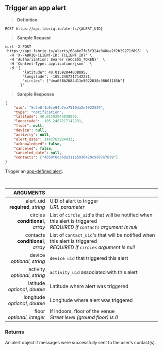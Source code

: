 ## Trigger an app alert

> **Definition**

```text
POST https://api.fabriq.io/alerts/{ALERT_UID}
```

> **Sample Request**

```shell
curl -X POST 'https://api.fabriq.io/alerts/68a6e7fe5f324e048ea2f2b29271f895'  \
  -H 'X-FABRIQ-CLIENT-ID: {CLIENT_ID}' \
  -H 'Authorization: Bearer {ACCESS_TOKEN}'  \
  -H 'Content-Type: application/json'  \
  -d '{                                        
        "latitude": 40.01592844038895,                    
        "longitude": -105.2487217142231,
        "circles": ["dea658b2684d11e5922038c98601185b"]
       }'
```

> **Sample Response**

```json
{
    "uid": "5c2e0f1b0ce94b7ea75104a2ef022529",
    "type": "notification",
    "latitude": 40.01592844038895,
    "longitude": -105.2487217142231,
    "floor": null,
    "device": null,
    "activity": null,
    "alert_date": 1442763924433,
    "acknowledged": false,
    "canceled": false,
    "canceled_date": null,
    "contacts": ["46b9f6da5da311e5936420c9d07e7899"]
}
```

Trigger an [app-defined alert](#create-an-alert).

<br>

ARGUMENTS ||
---------:        | -----------
alert_uid<br>**required**, *string*  | UID of alert to trigger<br>*URL parameter*
circles<br>**conditional**, *array*  | List of `circle_uid`'s that will be notified when this alert is triggered<br>*REQUIRED if `contacts` argument is null*
contacts<br>**conditional**, *array*  | List of `contact_uid`'s that will be notified when this alert is triggered<br>*REQUIRED if `circles` argument is null*
device<br>*optional*, *string*  | `device_uid` that triggered this alert
activity<br>*optional*, *string*  | `activity_uid` associated with this alert
latitude<br>*optional*, *double*  | Latitude where alert was triggered
longitude<br>*optional*, *double*  | Longitude where alert was triggered
floor<br>*optional*, *integer*  | If indoors, floor of the venue<br>*Street level (ground floor) is 0*



### Returns
An alert object if messages were successfully sent to the user's contact(s).
